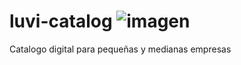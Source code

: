 # luvi-catalog ![imagen](https://github.com/user-attachments/assets/5930d466-2983-4904-8c03-71fc26b3eac6)

Catalogo digital para pequeñas y medianas empresas
